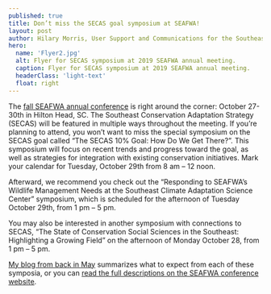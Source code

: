 ```yaml
---
published: true
title: Don’t miss the SECAS goal symposium at SEAFWA!
layout: post
author: Hilary Morris, User Support and Communications for the Southeast and South Atlantic Blueprints
hero:
  name: 'Flyer2.jpg'
  alt: Flyer for SECAS symposium at 2019 SEAFWA annual meeting.
  caption: Flyer for SECAS symposium at 2019 SEAFWA annual meeting.
  headerClass: 'light-text'
  float: right
---
```

The [fall SEAFWA annual conference](http://www.seafwa.org/conference/) is right around the corner: October 27-30th in Hilton Head, SC. The Southeast Conservation Adaptation Strategy (SECAS) will be featured in multiple ways throughout the meeting. If you’re planning to attend, you won’t want to miss the special symposium on the SECAS goal called “The SECAS 10% Goal: How Do We Get There?”.  This symposium will focus on recent trends and progress toward the goal, as well as strategies for integration with existing conservation initiatives. Mark your calendar for Tuesday, October 29th from 8 am – 12 noon.

<!--more-->

Afterward, we recommend you check out the “Responding to SEAFWA’s Wildlife Management Needs at the Southeast Climate Adaptation Science Center” symposium, which is scheduled for the afternoon of Tuesday October 29th, from 1 pm – 5 pm.

You may also be interested in another symposium with connections to SECAS, “The State of Conservation Social Sciences in the Southeast: Highlighting a Growing Field” on the afternoon of Monday October 28, from 1 pm – 5 pm.

[My blog from back in May](http://secassoutheast.org/2019/05/06/SECAS-symposia-at-SEAFWA.html) summarizes what to expect from each of these symposia, or you can [read the full descriptions on the SEAFWA conference website](http://www.seafwa.org/conference/program/special_symposia/).
